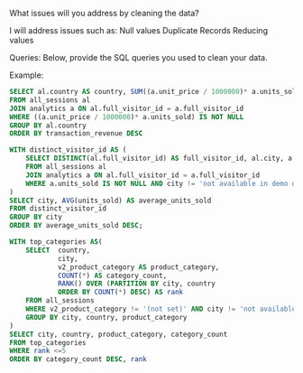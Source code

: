 What issues will you address by cleaning the data?

I will address issues such as:
Null values 
Duplicate Records
Reducing values

Queries:
Below, provide the SQL queries you used to clean your data.

Example:
```sql
SELECT al.country AS country, SUM((a.unit_price / 1000000)* a.units_sold) AS transaction_revenue
FROM all_sessions al
JOIN analytics a ON al.full_visitor_id = a.full_visitor_id
WHERE ((a.unit_price / 1000000)* a.units_sold) IS NOT NULL 
GROUP BY al.country
ORDER BY transaction_revenue DESC
```

```sql
WITH distinct_visitor_id AS (
	SELECT DISTINCT(al.full_visitor_id) AS full_visitor_id, al.city, a.units_sold AS units_sold
	FROM all_sessions al
	JOIN analytics a ON al.full_visitor_id = a.full_visitor_id
	WHERE a.units_sold IS NOT NULL AND city != 'not available in demo dataset'
)
SELECT city, AVG(units_sold) AS average_units_sold
FROM distinct_visitor_id
GROUP BY city
ORDER BY average_units_sold DESC;
```

```sql
WITH top_categories AS(
	SELECT 	country,
			city,
			v2_product_category AS product_category,
			COUNT(*) AS category_count,
			RANK() OVER (PARTITION BY city, country
			ORDER BY COUNT(*) DESC) AS rank
	FROM all_sessions
	WHERE v2_product_category != '(not set)' AND city != 'not available in demo dataset' 
	GROUP BY city, country, product_category
)
SELECT city, country, product_category, category_count
FROM top_categories
WHERE rank <=5 
ORDER BY category_count DESC, rank
```

